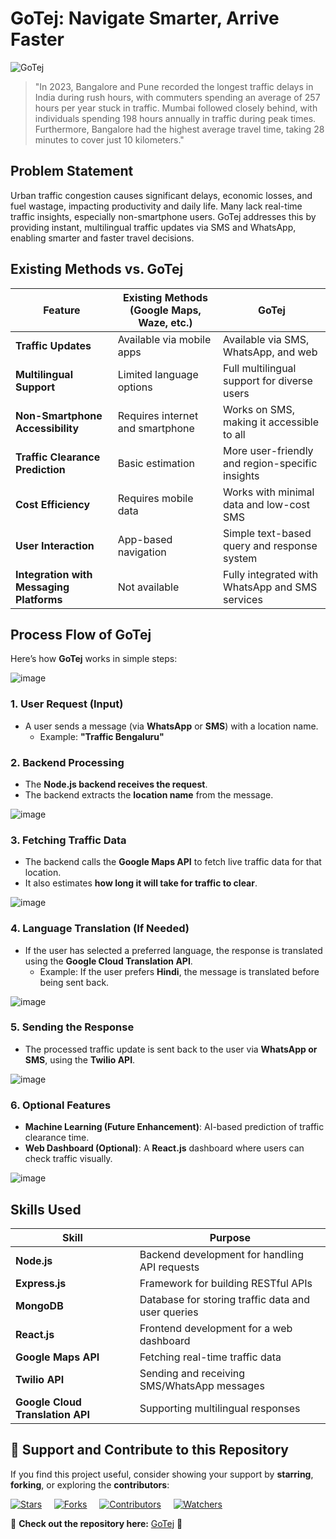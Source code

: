 # GoTej: Navigate Smarter, Arrive Faster

![GoTej](https://github.com/mmahesh09/GoTej/blob/6993d32e50233722eeee8d8eb9066f7647a36ef8/Project%20assets/Credit-Card%20fraud%20detection%20(5).png)

>"In 2023, Bangalore and Pune recorded the longest traffic delays in India during rush hours, with commuters spending an average of 257 hours per year stuck in traffic. Mumbai followed closely behind, with individuals spending 198 hours annually in traffic during peak times. Furthermore, Bangalore had the highest average travel time, taking 28 minutes to cover just 10 kilometers."


## Problem Statement

Urban traffic congestion causes significant delays, economic losses, and fuel wastage, impacting productivity and daily life. Many lack real-time traffic insights, especially non-smartphone users. GoTej addresses this by providing instant, multilingual traffic updates via SMS and WhatsApp, enabling smarter and faster travel decisions.


## Existing Methods vs. GoTej
| Feature | Existing Methods (Google Maps, Waze, etc.) | GoTej |
|---------|--------------------------------------|------|
| **Traffic Updates** | Available via mobile apps | Available via SMS, WhatsApp, and web |
| **Multilingual Support** | Limited language options | Full multilingual support for diverse users |
| **Non-Smartphone Accessibility** | Requires internet and smartphone | Works on SMS, making it accessible to all |
| **Traffic Clearance Prediction** | Basic estimation | More user-friendly and region-specific insights |
| **Cost Efficiency** | Requires mobile data | Works with minimal data and low-cost SMS |
| **User Interaction** | App-based navigation | Simple text-based query and response system |
| **Integration with Messaging Platforms** | Not available | Fully integrated with WhatsApp and SMS services |


## **Process Flow of GoTej**  

Here’s how **GoTej** works in simple steps:  

![image](https://github.com/mmahesh09/GoTej/blob/9b6a915a020e09cdeb28994457fe9ad452a90581/Project%20assets/1.png)

### **1. User Request (Input)**  
- A user sends a message (via **WhatsApp** or **SMS**) with a location name.  
  - Example: **"Traffic Bengaluru"**  


### **2. Backend Processing**  
- The **Node.js backend receives the request**.  
- The backend extracts the **location name** from the message.  

![image](https://github.com/mmahesh09/GoTej/blob/62e6e9deaf3198ea76ba3089f66e12b71ae342a3/Project%20assets/2.png)

### **3. Fetching Traffic Data**  
- The backend calls the **Google Maps API** to fetch live traffic data for that location.  
- It also estimates **how long it will take for traffic to clear**.  

![image](https://github.com/mmahesh09/GoTej/blob/46fd6967d38d463ffc77d94c784903a3543e0d76/Project%20assets/3.png)

### **4. Language Translation (If Needed)**  
- If the user has selected a preferred language, the response is translated using the **Google Cloud Translation API**.  
  - Example: If the user prefers **Hindi**, the message is translated before being sent back.  

![image](https://github.com/mmahesh09/GoTej/blob/d831479fee617af7811c43b3cd78d9f1a1dad876/Project%20assets/4.png)

### **5. Sending the Response**  
- The processed traffic update is sent back to the user via **WhatsApp or SMS**, using the **Twilio API**.  
  
![image](https://github.com/mmahesh09/GoTej/blob/a56b1635e526883daa99bd7c99097862ddbece38/Project%20assets/5.png)

### **6. Optional Features**  
- **Machine Learning (Future Enhancement)**: AI-based prediction of traffic clearance time.  
- **Web Dashboard (Optional)**: A **React.js** dashboard where users can check traffic visually.  

![image](https://github.com/mmahesh09/GoTej/blob/f4e19b7a904dcfbfa9e2777a9ce8e66f92efd32b/Project%20assets/Process%20Flow%20of%20GoTej%20-%20visual%20selection%20(1).png)


## Skills Used
| Skill | Purpose |
|-------|---------|
| **Node.js** | Backend development for handling API requests |
| **Express.js** | Framework for building RESTful APIs |
| **MongoDB** | Database for storing traffic data and user queries |
| **React.js** | Frontend development for a web dashboard |
| **Google Maps API** | Fetching real-time traffic data |
| **Twilio API** | Sending and receiving SMS/WhatsApp messages |
| **Google Cloud Translation API** | Supporting multilingual responses |



## 🌟 Support and Contribute to this Repository  

If you find this project useful, consider showing your support by **starring**, **forking**, or exploring the **contributors**:  

[![Stars](https://img.shields.io/github/stars/mmahesh09/GoTej?style=social&t=12345)](https://github.com/mmahesh09/GoTej/stargazers) &nbsp;&nbsp;&nbsp;
[![Forks](https://img.shields.io/github/forks/mmahesh09/GoTej?style=social&t=12345)](https://github.com/mmahesh09/GoTej/network/members)  &nbsp;&nbsp;&nbsp;
[![Contributors](https://img.shields.io/github/contributors/mmahesh09/GoTej?style=flat-square&t=12345)](https://github.com/mmahesh09/GoTej/graphs/contributors)  &nbsp;&nbsp;&nbsp;
[![Watchers](https://img.shields.io/github/watchers/mmahesh09/GoTej?style=social&t=12345)](https://github.com/mmahesh09/GoTej/watchers)  &nbsp;&nbsp;&nbsp;

🔗 **Check out the repository here:** [GoTej](https://github.com/mmahesh09/GoTej) 🚀
